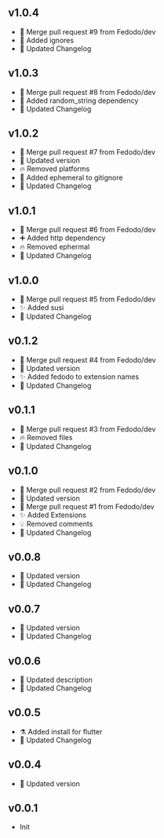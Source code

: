 ## v1.0.4

-  🔀 Merge pull request #9 from Fedodo/dev
-  💚 Added ignores
-  📝 Updated Changelog

## v1.0.3

-  🔀 Merge pull request #8 from Fedodo/dev
-  💚 Added random_string dependency
-  📝 Updated Changelog

## v1.0.2

-  🔀 Merge pull request #7 from Fedodo/dev
-  🔖 Updated version
-  🔥 Removed platforms
-  🙈 Added ephemeral to gitignore
-  📝 Updated Changelog

## v1.0.1

-  🔀 Merge pull request #6 from Fedodo/dev
-  ➕ Added http dependency
-  🔥 Removed ephermal
-  📝 Updated Changelog

## v1.0.0

-  🔀 Merge pull request #5 from Fedodo/dev
-  ✨ Added susi
-  📝 Updated Changelog

## v0.1.2

-  🔀 Merge pull request #4 from Fedodo/dev
-  🔖 Updated version
-  ✨ Added fedodo to extension names
-  📝 Updated Changelog

## v0.1.1

-  🔀 Merge pull request #3 from Fedodo/dev
-  🔥 Removed files
-  📝 Updated Changelog

## v0.1.0

-  🔀 Merge pull request #2 from Fedodo/dev
-  🔖 Updated version
-  🔀 Merge pull request #1 from Fedodo/dev
-  ✨ Added Extensions
-  💡 Removed comments
-  📝 Updated Changelog

## v0.0.8

-  🔖 Updated version
-  📝 Updated Changelog

## v0.0.7

-  🔖 Updated version
-  📝 Updated Changelog

## v0.0.6

-  🔧 Updated description
-  📝 Updated Changelog

## v0.0.5

-  ⚗️ Added install for flutter
-  📝 Updated Changelog

## v0.0.4

-  🔖 Updated version

## v0.0.1

- Init